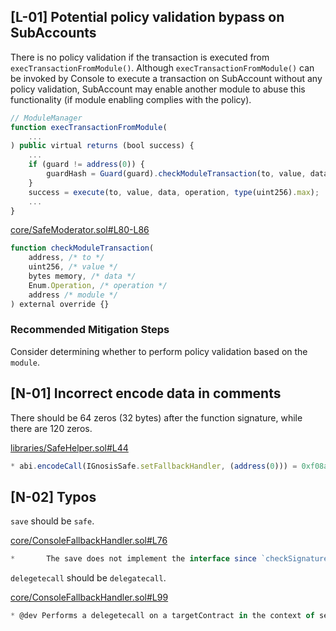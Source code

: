 ## [L-01] Potential policy validation bypass on SubAccounts

There is no policy validation if the transaction is executed from `execTransactionFromModule()`. Although `execTransactionFromModule()` can be invoked by Console to execute a transaction on SubAccount without any policy validation, SubAccount may enable another module to abuse this functionality (if module enabling complies with the policy).

```js
// ModuleManager
function execTransactionFromModule(
    ...
) public virtual returns (bool success) {
    ...
    if (guard != address(0)) {
        guardHash = Guard(guard).checkModuleTransaction(to, value, data, operation, msg.sender);
    }
    success = execute(to, value, data, operation, type(uint256).max);
    ...
}
```

[core/SafeModerator.sol#L80-L86](https://github.com/code-423n4/2023-10-brahma/blob/dd0b41031b199a0aa214e50758943712f9f574a0/contracts/src/core/SafeModerator.sol#L80-L86)
```js
function checkModuleTransaction(
    address, /* to */
    uint256, /* value */
    bytes memory, /* data */
    Enum.Operation, /* operation */
    address /* module */
) external override {}
```

### Recommended Mitigation Steps

Consider determining whether to perform policy validation based on the `module`.

## [N-01] Incorrect encode data in comments

There should be 64 zeros (32 bytes) after the function signature, while there are 120 zeros.

[libraries/SafeHelper.sol#L44](https://github.com/code-423n4/2023-10-brahma/blob/dd0b41031b199a0aa214e50758943712f9f574a0/contracts/src/libraries/SafeHelper.sol#L44)
```js
* abi.encodeCall(IGnosisSafe.setFallbackHandler, (address(0))) = 0xf08a0323000000000000000000000000000000000000000000000000000000000000000000000000000000000000000000000000000000000000000000000000
```

## [N-02] Typos

`save` should be `safe`.

[core/ConsoleFallbackHandler.sol#L76](https://github.com/code-423n4/2023-10-brahma/blob/dd0b41031b199a0aa214e50758943712f9f574a0/contracts/src/core/ConsoleFallbackHandler.sol#L76)
```js
*       The save does not implement the interface since `checkSignatures` is not a view method.
```

`delegetecall` should be `delegatecall`.

[core/ConsoleFallbackHandler.sol#L99](https://github.com/code-423n4/2023-10-brahma/blob/dd0b41031b199a0aa214e50758943712f9f574a0/contracts/src/core/ConsoleFallbackHandler.sol#L99)
```js
* @dev Performs a delegetecall on a targetContract in the context of self.
```